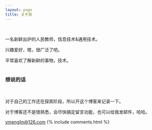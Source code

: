 ```yaml
---
layout: page
title: 关于我 
---
```

 
 
一名新鲜出炉的人民教师，信息技术&通用技术。
<p>
兴趣爱好，嗯，很广泛了吧。
<p>
平常喜欢了解新鲜的事物，技术。
<br>
<br>
<h3> 想说的话 </h3>  

<p>

对于自己的工作还在探索阶段，所以开这个博客来记录一下。

<p>
 
对于博客还不是很熟悉，会尽快搞定留言功能，也可以给我发邮件，哈哈。
<p>
 
ymenglin@126.com
{% include comments.html %}



